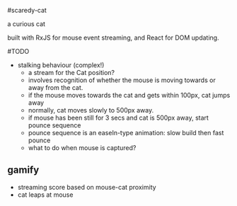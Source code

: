 #scaredy-cat

a curious cat

built with RxJS for mouse event streaming, and React for DOM updating.

#TODO
- stalking behaviour (complex!)
  - a stream for the Cat position?
  - involves recognition of whether the mouse is moving towards or away from the cat.
  - if the mouse moves towards the cat and gets within 100px, cat jumps away
  - normally, cat moves slowly to 500px away.
  - if mouse has been still for 3 secs and cat is 500px away, start pounce sequence
  - pounce sequence is an easeIn-type animation: slow build then fast pounce
  - what to do when mouse is captured?
## gamify
- streaming score based on mouse-cat proximity
- cat leaps at mouse
